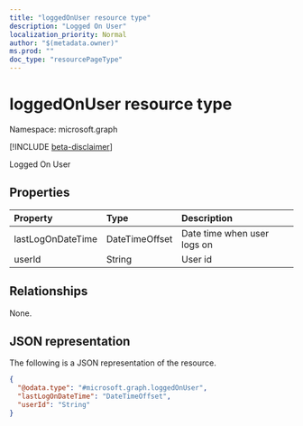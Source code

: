 ```yaml
---
title: "loggedOnUser resource type"
description: "Logged On User"
localization_priority: Normal
author: "$(metadata.owner)"
ms.prod: ""
doc_type: "resourcePageType"
---
```


# loggedOnUser resource type

Namespace: microsoft.graph

[!INCLUDE [beta-disclaimer](../../includes/beta-disclaimer.md)]

Logged On User

## Properties

| Property          | Type           | Description                 |
| :---------------- | :------------- | :-------------------------- |
| lastLogOnDateTime | DateTimeOffset | Date time when user logs on |
| userId            | String         | User id                     |

## Relationships

None.

## JSON representation

The following is a JSON representation of the resource.

<!-- {
  "blockType": "resource",
  "@odata.type": "microsoft.graph.loggedOnUser",
}
-->

```json
{
  "@odata.type": "#microsoft.graph.loggedOnUser",
  "lastLogOnDateTime": "DateTimeOffset",
  "userId": "String"
}
```
